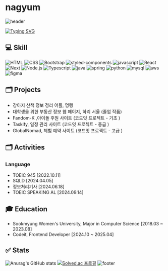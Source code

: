 # nagyum
![header](https://capsule-render.vercel.app/api?type=waving&color=0:fe7ca9,100:64b3f4&height=155&section=header&fontColor=ffffff&descSize=30&descAlignY=30)  

[![Typing SVG](https://readme-typing-svg.demolab.com?font=Fira+Code&weight=700&size=25&pause=1000&color=000000&random=false&width=600&lines=NAGYUM%2C+Growing+Frontend+Developer)](https://git.io/typing-svg)

## 💻 Skill
![HTML](https://img.shields.io/badge/HTML5-E34F26?style=for-the-badge&logo=html5&logoColor=white)
![CSS](https://img.shields.io/badge/CSS-239120?&style=for-the-badge&logo=css3&logoColor=white)
![Bootstrap](https://img.shields.io/badge/Bootstrap-563D7C?style=for-the-badge&logo=bootstrap&logoColor=white)
![styled-components](https://img.shields.io/badge/styled--components-DB7093?style=for-the-badge&logo=styled-components&logoColor=white)
![javascript](https://img.shields.io/badge/JavaScript-F7DF1E?style=for-the-badge&logo=JavaScript&logoColor=white)
![React](https://img.shields.io/badge/React-20232A?style=for-the-badge&logo=react&logoColor=61DAFB)
![Next](https://img.shields.io/badge/Next.js-000?logo=nextdotjs&logoColor=fff&style=for-the-badge)
![Node.js](https://img.shields.io/badge/Node.js-43853D?style=for-the-badge&logo=node.js&logoColor=white)
![Typescript](https://img.shields.io/badge/TypeScript-007ACC?style=for-the-badge&logo=typescript&logoColor=white)
![java](https://img.shields.io/badge/Java-ED8B00?style=for-the-badge&logo=openjdk&logoColor=white)
![spring](https://img.shields.io/badge/Spring-6DB33F?style=for-the-badge&logo=spring&logoColor=white)
![python](https://img.shields.io/badge/Python-3776AB?style=for-the-badge&logo=python&logoColor=white)
![mysql](https://img.shields.io/badge/MySQL-005C84?style=for-the-badge&logo=mysql&logoColor=white)
![aws](	https://img.shields.io/badge/Amazon_AWS-FF9900?style=for-the-badge&logo=amazonaws&logoColor=white)
![figma](https://img.shields.io/badge/Figma-F24E1E?style=for-the-badge&logo=figma&logoColor=white)

## 🗂️ Projects
- 강아지 산책 정보 정리 어플, 멍랭 
- 대학생을 위한 부동산 정보 웹 페이지, 하리 서울 (졸업 작품)
- Fandom-K ,아이돌 후원 사이트 (코드잇 프로젝트 - 기초 )
- Taskify, 일정 관리 사이트 (코드잇 프로젝트 - 중급 )
- GlobalNomad, 체험 예약 사이트 (코드잇 프로젝트 - 고급 )

## 🗂️ Activities
### Language
- TOEIC 945 [2022.10.11]
- SQLD [2024.04.05]
- 정보처리기사 [2024.06.18]
- TOEIC SPEAKING AL [2024.09.14]


## 🎓 Education
- Sookmyung Women's University, Major in Computer Science [2018.03 ~ 2023.08]
- Codeit, Frontend Developer [2024.10 ~ 2025.04]

## ✅ Stats

![Anurag's GitHub stats](https://github-readme-stats.vercel.app/api?username=nagyum&show_icons=true&theme=default)
[![Solved.ac
프로필](http://mazassumnida.wtf/api/v2/generate_badge?boj=wildanimal19)](https://solved.ac/wildanimal19)
![footer](https://capsule-render.vercel.app/api?type=waving&color=0:fe7ca9,100:64b3f4&height=175&section=footer&reversal=true)
